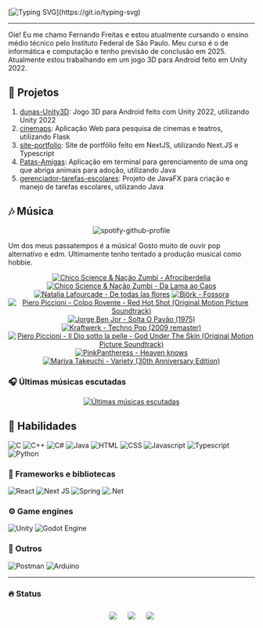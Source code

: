 [![Typing SVG](https://readme-typing-svg.herokuapp.com?font=fira+code&weight=500&size=25&duration=1000&pause=5000&color=EAF707&width=435&lines=Bem+vinda(o)+ao+meu+perfil!)](https://git.io/typing-svg)

---

Oie! Eu me chamo Fernando Freitas e estou atualmente cursando o ensino médio técnico pelo Instituto Federal de São Paulo. Meu curso é o de informática e computação e tenho previsão de conclusão em 2025. Atualmente estou trabalhando em um jogo 3D para Android feito em Unity 2022.

## 🔭 Projetos

1. [dunas-Unity3D](https://github.com/ferr-ffk/dunas-Unity3D): Jogo 3D para Android feito com Unity 2022, utilizando Unity 2022
2. [cinemaps](https://github.com/ferr-ffk/cinemaps): Aplicação Web para pesquisa de cinemas e teatros, utilizando Flask
3. [site-portfolio](https://github.com/ferr-ffk/site-portfolio): Site de portfólio feito em NextJS, utilizando Next.JS e Typescript
4. [Patas-Amigas](https://github.com/SarahSLG/Patas-Amigas): Aplicação em terminal para gerenciamento de uma ong que abriga animais para adoção, utilizando Java
5. [gerenciador-tarefas-escolares](https://github.com/ferr-ffk/gerenciador-tarefas-escolares): Projeto de JavaFX para criação e manejo de tarefas escolares, utilizando Java


## 🎶 Música

<div align="center">

![spotify-github-profile](https://img.shields.io/endpoint?color=blueviolet&url=https://lastfm-last-played.biancarosa.com.br/glass_nx/latest-song?format=shields.io)

</div>

Um dos meus passatempos é a música! Gosto muito de ouvir pop alternativo e edm. Ultimamente tenho tentado a produção musical como hobbie.

<!-- lastfm -->
<p align="center"><a href="https://www.last.fm/music/Chico+Science+&+Na%C3%A7%C3%A3o+Zumbi/Afrociberdelia"><img src="https://lastfm.freetls.fastly.net/i/u/64s/1ba34a630d1420e5c6d4e8439bb3122f.png" title="Chico Science & Nação Zumbi - Afrociberdelia"></a> <a href="https://www.last.fm/music/Chico+Science+&+Na%C3%A7%C3%A3o+Zumbi/Da+Lama+ao+Caos"><img src="https://lastfm.freetls.fastly.net/i/u/64s/f209b43811e37a90d93b92156624651f.png" title="Chico Science & Nação Zumbi - Da Lama ao Caos"></a> <a href="https://www.last.fm/music/Natalia+Lafourcade/De+todas+las+flores"><img src="https://lastfm.freetls.fastly.net/i/u/64s/af7d1b7e30bda0a0a2dec160b71e9853.jpg" title="Natalia Lafourcade - De todas las flores"></a> <a href="https://www.last.fm/music/Bj%C3%B6rk/Fossora"><img src="https://lastfm.freetls.fastly.net/i/u/64s/d8d29ca04e25fc4203534c55c75376fc.jpg" title="Björk - Fossora"></a> <a href="https://www.last.fm/music/Piero+Piccioni/Colpo+Rovente+-+Red+Hot+Shot+(Original+Motion+Picture+Soundtrack)"><img src="https://lastfm.freetls.fastly.net/i/u/64s/6c21a25b9a0335b4554798cc6a216ab2.jpg" title="Piero Piccioni - Colpo Rovente - Red Hot Shot (Original Motion Picture Soundtrack)"></a> <a href="https://www.last.fm/music/Jorge+Ben+Jor/Solta+O+Pav%C3%A3o+(1975)"><img src="https://lastfm.freetls.fastly.net/i/u/64s/60cb608ccfdc6cd305ca2ac3148f765e.jpg" title="Jorge Ben Jor - Solta O Pavão (1975)"></a> <a href="https://www.last.fm/music/Kraftwerk/Techno+Pop+(2009+remaster)"><img src="https://lastfm.freetls.fastly.net/i/u/64s/c4e7ae769fd1a325674d65611985db12.jpg" title="Kraftwerk - Techno Pop (2009 remaster)"></a> <a href="https://www.last.fm/music/Piero+Piccioni/Il+Dio+sotto+la+pelle+-+God+Under+The+Skin+(Original+Motion+Picture+Soundtrack)"><img src="https://lastfm.freetls.fastly.net/i/u/64s/2ad7424de05ce145fda4b5dcf35a8c9a.jpg" title="Piero Piccioni - Il Dio sotto la pelle - God Under The Skin (Original Motion Picture Soundtrack)"></a> <a href="https://www.last.fm/music/PinkPantheress/Heaven+knows"><img src="https://lastfm.freetls.fastly.net/i/u/64s/16cc8263e16931610bd9506c4be95859.jpg" title="PinkPantheress - Heaven knows"></a> <a href="https://www.last.fm/music/Mariya+Takeuchi/Variety+(30th+Anniversary+Edition)"><img src="https://lastfm.freetls.fastly.net/i/u/64s/4b77be0620055c8ed12ce4df13367d36.jpg" title="Mariya Takeuchi - Variety (30th Anniversary Edition)"></a> </p>

### 🎧 Últimas músicas escutadas

<div align="center">
   
[![Últimas músicas escutadas](https://lastfm-recently-played.vercel.app/api?user=glass_nx&width=500&loved_style=3&loved=true&show_user=header&footer_style=compact_stats)](last.fm/user/glass_nx)

</div>

## 🏃 Habilidades

![C](https://img.shields.io/badge/-C-A8B9CC?logo=c&logoColor=black&style=for-the-badge)
![C++](https://img.shields.io/badge/C++-00599C?style=flat-square&logo=C%2B%2B&logoColor=white)
![C#](https://img.shields.io/badge/c%23-%23239120.svg?style=for-the-badge&logo=csharp&logoColor=white)
![Java](https://img.shields.io/badge/Java-ED8B00?style=for-the-badge&logo=openjdk&logoColor=white)
![HTML](https://img.shields.io/badge/HTML5-E34F26?style=for-the-badge&logo=html5&logoColor=white)
![CSS](https://img.shields.io/badge/CSS3-1572B6?style=for-the-badge&logo=css3&logoColor=white)
![Javascript](https://img.shields.io/badge/JavaScript-F7DF1E?style=for-the-badge&logo=javascript&logoColor=black)
![Typescript](https://shields.io/badge/TypeScript-3178C6?logo=TypeScript&logoColor=FFF&style=flat-square)
![Python](https://img.shields.io/badge/python-3670A0?style=for-the-badge&logo=python&logoColor=ffdd54)

### 🧰 Frameworks e bibliotecas

![React](https://img.shields.io/badge/react-61DAFB?style=for-the-badge&logo=react&logoColor=white)
![Next JS](https://img.shields.io/badge/Next-black?style=for-the-badge&logo=next.js&logoColor=white)
![Spring](https://img.shields.io/badge/spring-%236DB33F.svg?style=for-the-badge&logo=spring&logoColor=white)
![.Net](https://img.shields.io/badge/.NET-5C2D91?style=for-the-badge&logo=.net&logoColor=white)

### ⚙️ Game engines

![Unity](https://img.shields.io/badge/unity-%23000000.svg?style=for-the-badge&logo=unity&logoColor=white)
![Godot Engine](https://img.shields.io/badge/GODOT-%23FFFFFF.svg?style=for-the-badge&logo=godot-engine)

### 🥇 Outros

![Postman](https://img.shields.io/badge/Postman-F6BB43?style=flat-square&logo=Postman&logoColor=white)
![Arduino](https://img.shields.io/badge/-Arduino-00979D?style=for-the-badge&logo=Arduino&logoColor=white)

---

### :fire: Status
   
<div align="center">
  <div style="display: flex; flex-wrap: wrap; justify-content: center; align-items: center;">
  <img src="https://github-profile-summary-cards.vercel.app/api/cards/profile-details?username=ferr-ffk&show_icons=true&theme=dark" style="border: 1px solid white; border-radius: 5px; margin: 10px;">
  <img src="https://github-profile-summary-cards.vercel.app/api/cards/stats?username=ferr-ffk&show_icons=true&theme=dark" style="border: 1px solid white; border-radius: 5px; margin: 10px;">
  <img src="https://github-profile-summary-cards.vercel.app/api/cards/productive-time?username=ferr-ffk&show_icons=true&theme=dark" style="border: 1px solid white; border-radius: 5px; margin: 10px;">
</div>
